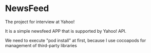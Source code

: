 # NewsFeed
The project for interview at Yahoo!

It is a simple newsfeed APP that is supported by Yahoo! API.

We need to execute "pod install" at first, because I use cocoapods for management of third-party libraries

